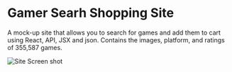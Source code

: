 # Gamer Searh Shopping Site
A mock-up site that allows you to search for games and add them to cart using React, API, JSX and json.
Contains the images, platform, and ratings of 355,587 games.


![Site Screen shot](https://raw.github.com/PaigeAndrews/Game-Search-Shopping-Site/master/src/screenShot.png)
